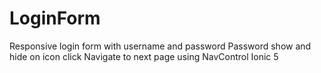 # LoginForm

Responsive login form with username and password
Password show and hide on icon click
Navigate to next page using NavControl
Ionic 5

